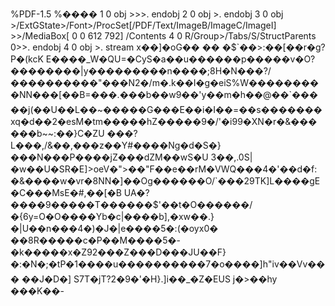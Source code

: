 %PDF-1.5 %���� 1 0 obj >>>. endobj 2 0 obj >. endobj 3 0 obj >/ExtGState>/Font>/ProcSet\[/PDF/Text/ImageB/ImageC/ImageI\] >>/MediaBox\[ 0 0 612 792\] /Contents 4 0 R/Group>/Tabs/S/StructParents 0>>. endobj 4 0 obj >. stream x��\]�oG�� �� �$\`��>:��\[��r�g?P�(kcK E����\_W�QU=�CyS�a��u������p�����v�O?��������|y���������n����;8H�N���?/����������"���N2�/m�.k��I�g�eiS%W���������NN���\[��B=���.���b��w9��'y��m�h��@��\`�����j(��U��L��~�����G���E��i�I��=��s�������xq�d��2�esM�tm�����hZ�����9�/'�i99�XN�r�&������b~~:��}C�ZU ���?L���,/&��,���z��Y#����Ng�d�S�}���N���P����jZ���dZM��wS�U 3��,.0S|�w��U�SR�E\]>oeV�">��"F��e��rM�VWQ���4�'��d�f:�&����w�vr�8NN�\]��Og������O/\`���29TK\]L����gE�C���MsE�#,��\[�B UA�?����9�����T������$'��t�O������/�{6y=O�O����Yb�c|����b\],�xw��.} �|U��n���4�)�J�|e����5�:(�oyx0� ��8R�����c�P��M����5�-�k�����x�Z92���Z���D���JU��F}�:�N�;�tP�1����u����������7�o����\]h"iv��Vv��� ��J�D�\] S7T�jT?2�9�'�H}.\]i��\_�Z�EUS j�>��hy ���K��-